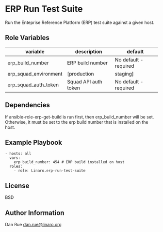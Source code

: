 ERP Run Test Suite
==================

Run the Enteprise Reference Platform (ERP) test suite against a given host.

Role Variables
--------------

| variable | description | default
|----------|-------------|---------
| erp_build_number | ERP build number | No default - required
| erp_squad_environment | [production|staging] | production
| erp_squad_auth_token | Squad API auth token | No default - required


Dependencies
------------

If ansible-role-erp-get-build is run first, then erp_build_number will be set.
Otherwise, it must be set to the erp build number that is installed on the
host.

Example Playbook
----------------

    - hosts: all
      vars:
        erp_build_number: 454 # ERP build installed on host
      roles:
        - role: Linaro.erp-run-test-suite

License
-------

BSD

Author Information
------------------

Dan Rue <dan.rue@linaro.org>
